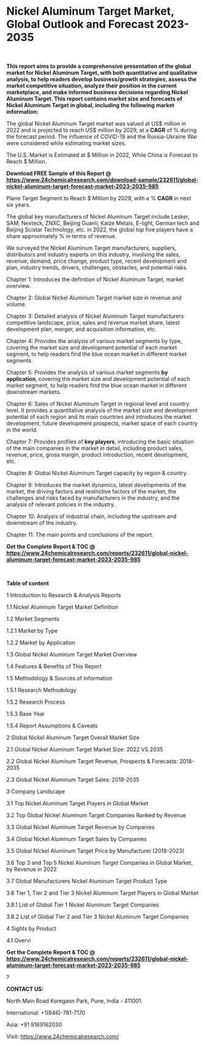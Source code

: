 <h1>Nickel Aluminum Target Market, Global Outlook and Forecast 2023-2035</h1><br/><p><strong>This report aims to provide a comprehensive presentation of the global market for Nickel Aluminum Target, with both quantitative and qualitative analysis, to help readers develop business/growth strategies, assess the market competitive situation, analyze their position in the current marketplace, and make informed business decisions regarding Nickel Aluminum Target. This report contains market size and forecasts of Nickel Aluminum Target in global, including the following market information:</strong></p>
 
 
 
 <p>The global Nickel Aluminum Target market was valued at US$ million in 2022 and is projected to reach US$ million by 2029, at a <strong>CAGR</strong> of % during the forecast period. The influence of COVID-19 and the Russia-Ukraine War were considered while estimating market sizes.</p>
 
 
 
 <p>The U.S. Market is Estimated at $ Million in 2022, While China is Forecast to Reach $ Million.</p>
 
 
 
 <div><b>Download FREE Sample of this Report @ <a href="https://www.24chemicalresearch.com/download-sample/232611/global-nickel-aluminum-target-forecast-market-2023-2035-985">https://www.24chemicalresearch.com/download-sample/232611/global-nickel-aluminum-target-forecast-market-2023-2035-985</a></b></div>
 
 
 
 <p>Plane Target Segment to Reach $ Million by 2029, with a % <strong>CAGR</strong> in next six years.</p>
 
 
 
 <p>The global key manufacturers of Nickel Aluminum Target include Lesker, SAM, Nexteck, ZNXC, Beijing Guanli, Kaize Metals, E-light, German tech and Beijing Scistar Technology, etc. in 2022, the global top five players have a share approximately % in terms of revenue.</p>
 
 
 
 <p>We surveyed the Nickel Aluminum Target manufacturers, suppliers, distributors and industry experts on this industry, involving the sales, revenue, demand, price change, product type, recent development and plan, industry trends, drivers, challenges, obstacles, and potential risks.</p>
 
 
 
 <p>Chapter 1: Introduces the definition of Nickel Aluminum Target, market overview.</p>
 
 
 
 <p>Chapter 2: Global Nickel Aluminum Target market size in revenue and volume.</p>
 
 
 
 <p>Chapter 3: Detailed analysis of Nickel Aluminum Target manufacturers competitive landscape, price, sales and revenue market share, latest development plan, merger, and acquisition information, etc.</p>
 
 
 
 <p>Chapter 4: Provides the analysis of various market segments by type, covering the market size and development potential of each market segment, to help readers find the blue ocean market in different market segments.</p>
 
 
 
 <p>Chapter 5: Provides the analysis of various market segments <strong>by application</strong>, covering the market size and development potential of each market segment, to help readers find the blue ocean market in different downstream markets.</p>
 
 
 
 <p>Chapter 6: Sales of Nickel Aluminum Target in regional level and country level. It provides a quantitative analysis of the market size and development potential of each region and its main countries and introduces the market development, future development prospects, market space of each country in the world.</p>
 
 
 
 <p>Chapter 7: Provides profiles of <strong>key players</strong>, introducing the basic situation of the main companies in the market in detail, including product sales, revenue, price, gross margin, product introduction, recent development, etc.</p>
 
 
 
 <p>Chapter 8: Global Nickel Aluminum Target capacity by region & country.</p>
 
 
 
 <p>Chapter 9: Introduces the market dynamics, latest developments of the market, the driving factors and restrictive factors of the market, the challenges and risks faced by manufacturers in the industry, and the analysis of relevant policies in the industry.</p>
 
 
 
 <p>Chapter 10: Analysis of industrial chain, including the upstream and downstream of the industry.</p>
 
 
 
 <p>Chapter 11: The main points and conclusions of the report.</p>
 
 
 
 <div><b>Get the Complete Report & TOC @ <a href="https://www.24chemicalresearch.com/reports/232611/global-nickel-aluminum-target-forecast-market-2023-2035-985">https://www.24chemicalresearch.com/reports/232611/global-nickel-aluminum-target-forecast-market-2023-2035-985</a></b></div>
 
 
 
 <p><br />
 
 <b>Table of content</b></p>
 
 
 
 <p>1 Introduction to Research & Analysis Reports<br />
 
 1.1 Nickel Aluminum Target Market Definition<br />
 
 1.2 Market Segments<br />
 
 1.2.1 Market by Type<br />
 
 1.2.2 Market by Application<br />
 
 1.3 Global Nickel Aluminum Target Market Overview<br />
 
 1.4 Features & Benefits of This Report<br />
 
 1.5 Methodology & Sources of Information<br />
 
 1.5.1 Research Methodology<br />
 
 1.5.2 Research Process<br />
 
 1.5.3 Base Year<br />
 
 1.5.4 Report Assumptions & Caveats<br />
 
 2 Global Nickel Aluminum Target Overall Market Size<br />
 
 2.1 Global Nickel Aluminum Target Market Size: 2022 VS 2035<br />
 
 2.2 Global Nickel Aluminum Target Revenue, Prospects & Forecasts: 2018-2035<br />
 
 2.3 Global Nickel Aluminum Target Sales: 2018-2035<br />
 
 3 Company Landscape<br />
 
 3.1 Top Nickel Aluminum Target Players in Global Market<br />
 
 3.2 Top Global Nickel Aluminum Target Companies Ranked by Revenue<br />
 
 3.3 Global Nickel Aluminum Target Revenue by Companies<br />
 
 3.4 Global Nickel Aluminum Target Sales by Companies<br />
 
 3.5 Global Nickel Aluminum Target Price by Manufacturer (2018-2023)<br />
 
 3.6 Top 3 and Top 5 Nickel Aluminum Target Companies in Global Market, by Revenue in 2022<br />
 
 3.7 Global Manufacturers Nickel Aluminum Target Product Type<br />
 
 3.8 Tier 1, Tier 2 and Tier 3 Nickel Aluminum Target Players in Global Market<br />
 
 3.8.1 List of Global Tier 1 Nickel Aluminum Target Companies<br />
 
 3.8.2 List of Global Tier 2 and Tier 3 Nickel Aluminum Target Companies<br />
 
 4 Sights by Product<br />
 
 4.1 Overvi</p>
 
 
 
 <div><b>Get the Complete Report & TOC @ <a href="https://www.24chemicalresearch.com/reports/232611/global-nickel-aluminum-target-forecast-market-2023-2035-985">https://www.24chemicalresearch.com/reports/232611/global-nickel-aluminum-target-forecast-market-2023-2035-985</a></b></div>
 
 
 
 <p>? </p>
 
 
 
 <p><b>CONTACT US:</b><br />
 
 North Main Road Koregaon Park, Pune, India - 411001.<br />
 
 International: +1(646)-781-7170<br />
 
 Asia: +91 9169162030<br />
 
 Visit: <a href="https://www.24chemicalresearch.com/">https://www.24chemicalresearch.com/</a></p>